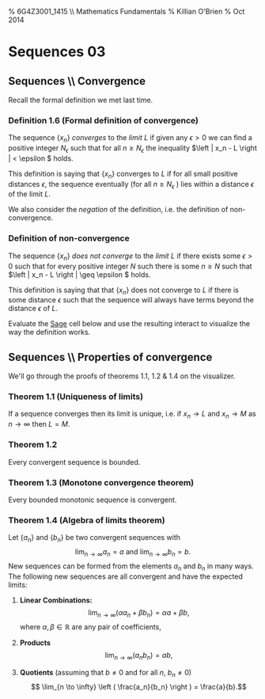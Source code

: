 % 6G4Z3001_1415 \\\\ Mathematics Fundamentals
% Killian O'Brien
% Oct 2014
# Sequences 03

## Sequences \\\\ Convergence

Recall the formal definition we met last time.

### Definition 1.6 (Formal definition of convergence)
The sequence $\left \{ x_n \right \}$ *converges* to the *limit* $L$ if given any $\epsilon > 0$ we can find a positive integer $N_\epsilon$ such that for all $n \geq N_\epsilon$ the inequality $\left | x_n - L \right | < \epsilon $ holds. 

This definition is saying that $\left \{ x_n \right \}$ converges to $L$ if for all small positive distances $\epsilon$, the sequence eventually (for all $n \geq N_\epsilon$ ) lies within a distance $\epsilon$ of the limit $L$.

We also consider the *negation* of the definition, i.e. the definition of non-convergence.

### Definition of non-convergence
The sequence $\left \{ x_n \right \}$ *does not converge* to the *limit* $L$ if there exists some $\epsilon > 0$ such that for every positive integer $N$ such there is some $n \geq N$ such that  $\left | x_n - L \right | \geq \epsilon $ holds. 

This definition is saying that that $\left \{ x_n \right \}$ does not converge to $L$ if there is some distance $\epsilon$ such that the sequence will always have terms beyond the distance $\epsilon$ of $L$.

Evaluate the [Sage](http://www.sagemath.org) cell below and use the resulting interact to visualize the way the definition works.



<div class="compute"><script type="text/x-sage">
html("<h2>Investigating sequence convergence</h2>")
html("<p>Use the boxes to define the sequence term $a_n$ in terms of the variabe $n$. Provide values for the limit candidate $L$, $\epsilon$ and the minimum and maximum values of $n$ over which to plot the sequence.")
html("<p>The plot will show a shaded band extending a width of $\epsilon$ either side of $L$. By adjusting $n_{\mathrm{min}}$ and $n_{\mathrm{max}}$ try to see whether or not the sequence eventually lies within distance $\epsilon$ of $L$ according to whether or not $L=\lim a_n$.</p>")
n=var('n')
@interact
def delta_epsilon(an = input_box(label="\(a_n = \)",default=1/n), eps = input_box(label="\( \epsilon =\)",default=1/10), L=input_box(label="\( L = \)",default=0), nm=input_box(label="\( n_{\mathrm{min}} = \)",default=1), nM=input_box(label="\( n_{\mathrm{max}} = \)",default=10)):
    Limit=an.limit(n=oo)

    html("<p>The limit of " + "$"+ latex(an) +"$" " is $" +latex(Limit) + "$ .</p>")
    html("<p>You have $L$ set as $"+latex(L) +"$ .</p>")
    html("<p>The value of $\epsilon$ is set at $"+latex(eps) +"$ .</p>")
	html("<p>The plot shows terms $a_n$ for $"+latex(nm)+" \leq n \leq "+latex(nM)+"$.</p>")

    p=point((0,L),size=50)

    for i in range(nm,nM+1):
        p+=point((i,an.subs(n=i)))

    eps_region = polygon([(0,L-eps),(0,L+eps),(nM,L+eps),(nM,L-eps)], rgbcolor=(1,0.6,0.6), alpha=0.5)
    L_line = line([(0,L),(nM,L)], rgbcolor=(0.5,0.5,0.5),linestyle='--')

    show(p + eps_region + L_line, xmin=nm,xmax=nM, aspect_ratio='automatic')
</script></div>

## Sequences \\\\ Properties of convergence

We'll go through the proofs of theorems 1.1, 1.2 & 1.4 on the visualizer.

### Theorem 1.1 (Uniqueness of limits)
If a sequence converges then its limit is unique, i.e. if $x_n \to L$ and $x_n \to M$ as $n \to \infty$ then $L=M$.

### Theorem 1.2
Every convergent sequence is bounded.

### Theorem 1.3 (Monotone convergence theorem)

Every bounded monotonic sequence is convergent.

### Theorem 1.4 (Algebra of limits theorem)

Let $\left \{ a_n \right \}$ and $\left \{ b_n \right \}$ be two convergent sequences with 
$$\lim_{n \to \infty} a_n = a \text{ and } \lim_{n \to \infty} b_n = b .$$ 
New sequences can be formed from the elements $a_n$ and $b_n$ in many ways. The following new sequences are all convergent and have the expected limits:

1. **Linear Combinations:**
$$\lim_{n \to \infty} \left (  \alpha a_n + \beta b_n \right )= \alpha a + \beta b,$$
where $\alpha, \beta \in \mathbb{R}$ are any pair of coefficients,

2. **Products**
$$\lim_{n \to \infty} \left ( a_n b_n \right ) = ab,$$

3. **Quotients** 
(assuming that $b \neq 0$ and for all $n$, $b_n \neq 0$)
$$ \lim_{n \to \infty} \left ( \frac{a_n}{b_n} \right ) = \frac{a}{b}.$$








 <!--- 
 <div class="compute"><script type="text/x-sage"><div class="compute"><script type="text/x-sage">
@interact
def tline(ep=slider(0.0001,4,0.1,0)):
          p=plot(sin(x), (x, 0, 2*pi));
          a=pi/2;
          u=a+ep;
          slope=(sin(u)-sin(a))/(u-a);
          q=plot(slope*(x-pi/2)+sin(pi/2), (x,0,2*pi), color='red');
          (p+q).show();
</script></div> </script></div> 
 --->
